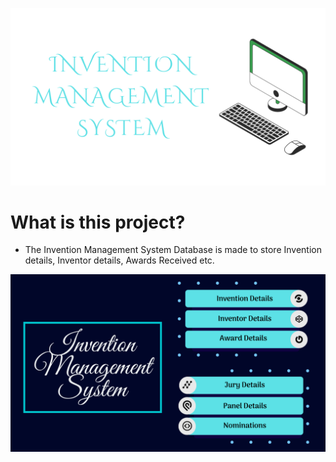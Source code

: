 <div align= "center">
      
![](https://github.com/a3X3k/Invention_Management_System/blob/main/Assets/2%2Cpng.png)

</div>

# What is this project?

- The Invention Management System Database is made to store Invention details, Inventor details, Awards Received etc. 

![](https://github.com/a3X3k/Invention_Management_System/blob/main/Assets/1.png)
